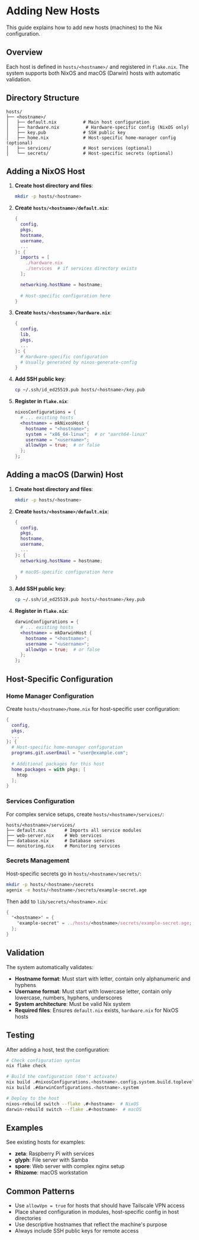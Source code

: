 # Adding New Hosts

This guide explains how to add new hosts (machines) to the Nix configuration.

## Overview

Each host is defined in `hosts/<hostname>/` and registered in `flake.nix`. The system supports both NixOS and macOS (Darwin) hosts with automatic validation.

## Directory Structure

```
hosts/
├── <hostname>/
│   ├── default.nix          # Main host configuration
│   ├── hardware.nix          # Hardware-specific config (NixOS only)
│   ├── key.pub              # SSH public key
│   ├── home.nix             # Host-specific home-manager config (optional)
│   ├── services/            # Host services (optional)
│   └── secrets/             # Host-specific secrets (optional)
```

## Adding a NixOS Host

1. **Create host directory and files**:
   ```bash
   mkdir -p hosts/<hostname>
   ```

2. **Create `hosts/<hostname>/default.nix`**:
   ```nix
   {
     config,
     pkgs,
     hostname,
     username,
     ...
   }: {
     imports = [
       ./hardware.nix
       ./services  # if services directory exists
     ];

     networking.hostName = hostname;
     
     # Host-specific configuration here
   }
   ```

3. **Create `hosts/<hostname>/hardware.nix`**:
   ```nix
   {
     config,
     lib,
     pkgs,
     ...
   }: {
     # Hardware-specific configuration
     # Usually generated by nixos-generate-config
   }
   ```

4. **Add SSH public key**:
   ```bash
   cp ~/.ssh/id_ed25519.pub hosts/<hostname>/key.pub
   ```

5. **Register in `flake.nix`**:
   ```nix
   nixosConfigurations = {
     # ... existing hosts
     <hostname> = mkNixosHost {
       hostname = "<hostname>";
       system = "x86_64-linux";  # or "aarch64-linux"
       username = "<username>";
       allowVpn = true;  # or false
     };
   };
   ```

## Adding a macOS (Darwin) Host

1. **Create host directory and files**:
   ```bash
   mkdir -p hosts/<hostname>
   ```

2. **Create `hosts/<hostname>/default.nix`**:
   ```nix
   {
     config,
     pkgs,
     hostname,
     username,
     ...
   }: {
     networking.hostName = hostname;
     
     # macOS-specific configuration here
   }
   ```

3. **Add SSH public key**:
   ```bash
   cp ~/.ssh/id_ed25519.pub hosts/<hostname>/key.pub
   ```

4. **Register in `flake.nix`**:
   ```nix
   darwinConfigurations = {
     # ... existing hosts
     <hostname> = mkDarwinHost {
       hostname = "<hostname>";
       username = "<username>";
       allowVpn = true;  # or false
     };
   };
   ```

## Host-Specific Configuration

### Home Manager Configuration

Create `hosts/<hostname>/home.nix` for host-specific user configuration:

```nix
{
  config,
  pkgs,
  ...
}: {
  # Host-specific home-manager configuration
  programs.git.userEmail = "user@example.com";
  
  # Additional packages for this host
  home.packages = with pkgs; [
    htop
  ];
}
```

### Services Configuration

For complex service setups, create `hosts/<hostname>/services/`:

```
hosts/<hostname>/services/
├── default.nix       # Imports all service modules
├── web-server.nix    # Web services
├── database.nix      # Database services
└── monitoring.nix    # Monitoring services
```

### Secrets Management

Host-specific secrets go in `hosts/<hostname>/secrets/`:

```bash
mkdir -p hosts/<hostname>/secrets
agenix -e hosts/<hostname>/secrets/example-secret.age
```

Then add to `lib/secrets/<hostname>.nix`:

```nix
{
  "<hostname>" = {
    "example-secret" = ../hosts/<hostname>/secrets/example-secret.age;
  };
}
```

## Validation

The system automatically validates:

- **Hostname format**: Must start with letter, contain only alphanumeric and hyphens
- **Username format**: Must start with lowercase letter, contain only lowercase, numbers, hyphens, underscores
- **System architecture**: Must be valid Nix system
- **Required files**: Ensures `default.nix` exists, `hardware.nix` for NixOS hosts

## Testing

After adding a host, test the configuration:

```bash
# Check configuration syntax
nix flake check

# Build the configuration (don't activate)
nix build .#nixosConfigurations.<hostname>.config.system.build.toplevel  # NixOS
nix build .#darwinConfigurations.<hostname>.system                        # macOS

# Deploy to the host
nixos-rebuild switch --flake .#<hostname>  # NixOS
darwin-rebuild switch --flake .#<hostname>  # macOS
```

## Examples

See existing hosts for examples:
- **zeta**: Raspberry Pi with services
- **glyph**: File server with Samba
- **spore**: Web server with complex nginx setup
- **Rhizome**: macOS workstation

## Common Patterns

- Use `allowVpn = true` for hosts that should have Tailscale VPN access
- Place shared configuration in modules, host-specific config in host directories
- Use descriptive hostnames that reflect the machine's purpose
- Always include SSH public keys for remote access
